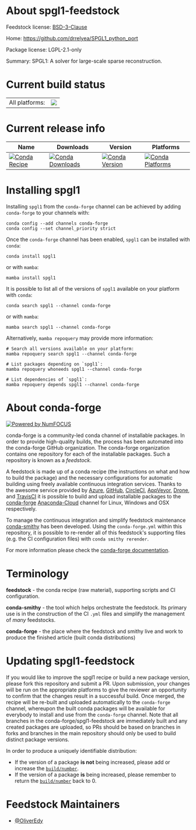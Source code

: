 About spgl1-feedstock
=====================

Feedstock license: [BSD-3-Clause](https://github.com/conda-forge/spgl1-feedstock/blob/main/LICENSE.txt)

Home: https://github.com/drrelyea/SPGL1_python_port

Package license: LGPL-2.1-only

Summary: SPGL1: A solver for large-scale sparse reconstruction.

Current build status
====================


<table><tr><td>All platforms:</td>
    <td>
      <a href="https://dev.azure.com/conda-forge/feedstock-builds/_build/latest?definitionId=20111&branchName=main">
        <img src="https://dev.azure.com/conda-forge/feedstock-builds/_apis/build/status/spgl1-feedstock?branchName=main">
      </a>
    </td>
  </tr>
</table>

Current release info
====================

| Name | Downloads | Version | Platforms |
| --- | --- | --- | --- |
| [![Conda Recipe](https://img.shields.io/badge/recipe-spgl1-green.svg)](https://anaconda.org/conda-forge/spgl1) | [![Conda Downloads](https://img.shields.io/conda/dn/conda-forge/spgl1.svg)](https://anaconda.org/conda-forge/spgl1) | [![Conda Version](https://img.shields.io/conda/vn/conda-forge/spgl1.svg)](https://anaconda.org/conda-forge/spgl1) | [![Conda Platforms](https://img.shields.io/conda/pn/conda-forge/spgl1.svg)](https://anaconda.org/conda-forge/spgl1) |

Installing spgl1
================

Installing `spgl1` from the `conda-forge` channel can be achieved by adding `conda-forge` to your channels with:

```
conda config --add channels conda-forge
conda config --set channel_priority strict
```

Once the `conda-forge` channel has been enabled, `spgl1` can be installed with `conda`:

```
conda install spgl1
```

or with `mamba`:

```
mamba install spgl1
```

It is possible to list all of the versions of `spgl1` available on your platform with `conda`:

```
conda search spgl1 --channel conda-forge
```

or with `mamba`:

```
mamba search spgl1 --channel conda-forge
```

Alternatively, `mamba repoquery` may provide more information:

```
# Search all versions available on your platform:
mamba repoquery search spgl1 --channel conda-forge

# List packages depending on `spgl1`:
mamba repoquery whoneeds spgl1 --channel conda-forge

# List dependencies of `spgl1`:
mamba repoquery depends spgl1 --channel conda-forge
```


About conda-forge
=================

[![Powered by
NumFOCUS](https://img.shields.io/badge/powered%20by-NumFOCUS-orange.svg?style=flat&colorA=E1523D&colorB=007D8A)](https://numfocus.org)

conda-forge is a community-led conda channel of installable packages.
In order to provide high-quality builds, the process has been automated into the
conda-forge GitHub organization. The conda-forge organization contains one repository
for each of the installable packages. Such a repository is known as a *feedstock*.

A feedstock is made up of a conda recipe (the instructions on what and how to build
the package) and the necessary configurations for automatic building using freely
available continuous integration services. Thanks to the awesome service provided by
[Azure](https://azure.microsoft.com/en-us/services/devops/), [GitHub](https://github.com/),
[CircleCI](https://circleci.com/), [AppVeyor](https://www.appveyor.com/),
[Drone](https://cloud.drone.io/welcome), and [TravisCI](https://travis-ci.com/)
it is possible to build and upload installable packages to the
[conda-forge](https://anaconda.org/conda-forge) [Anaconda-Cloud](https://anaconda.org/)
channel for Linux, Windows and OSX respectively.

To manage the continuous integration and simplify feedstock maintenance
[conda-smithy](https://github.com/conda-forge/conda-smithy) has been developed.
Using the ``conda-forge.yml`` within this repository, it is possible to re-render all of
this feedstock's supporting files (e.g. the CI configuration files) with ``conda smithy rerender``.

For more information please check the [conda-forge documentation](https://conda-forge.org/docs/).

Terminology
===========

**feedstock** - the conda recipe (raw material), supporting scripts and CI configuration.

**conda-smithy** - the tool which helps orchestrate the feedstock.
                   Its primary use is in the construction of the CI ``.yml`` files
                   and simplify the management of *many* feedstocks.

**conda-forge** - the place where the feedstock and smithy live and work to
                  produce the finished article (built conda distributions)


Updating spgl1-feedstock
========================

If you would like to improve the spgl1 recipe or build a new
package version, please fork this repository and submit a PR. Upon submission,
your changes will be run on the appropriate platforms to give the reviewer an
opportunity to confirm that the changes result in a successful build. Once
merged, the recipe will be re-built and uploaded automatically to the
`conda-forge` channel, whereupon the built conda packages will be available for
everybody to install and use from the `conda-forge` channel.
Note that all branches in the conda-forge/spgl1-feedstock are
immediately built and any created packages are uploaded, so PRs should be based
on branches in forks and branches in the main repository should only be used to
build distinct package versions.

In order to produce a uniquely identifiable distribution:
 * If the version of a package **is not** being increased, please add or increase
   the [``build/number``](https://docs.conda.io/projects/conda-build/en/latest/resources/define-metadata.html#build-number-and-string).
 * If the version of a package **is** being increased, please remember to return
   the [``build/number``](https://docs.conda.io/projects/conda-build/en/latest/resources/define-metadata.html#build-number-and-string)
   back to 0.

Feedstock Maintainers
=====================

* [@OliverEdy](https://github.com/OliverEdy/)

